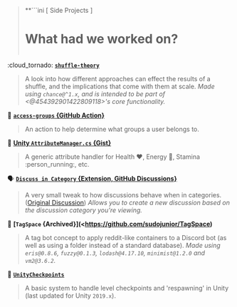 > **```ini
>       [ Side Projects ]
>   # What had we worked on? #  
> ```**

:cloud_tornado: **[`shuffle-theory`](<https://github.com/TinkerStorm/shuffle-theory>)**
> A look into how different approaches can effect the results of a shuffle, and the implications that come with them at scale.
> *Made using `chance@^1.x`, and is intended to be part of <@454392901422809118>'s core functionality.*

:closed_lock_with_key: **[`access-groups` {GitHub Action}](<https://github.com/sudojunior/access-groups>)**
> An action to help determine what groups a user belongs to.

:battery: **[Unity `AttributeManager.cs` {Gist}](<https://gist.github.com/c195057a79c5bf63e06774f5023e58d7>)**
> A generic attribute handler for Health :heart:, Energy :sandwich:, Stamina :person_running:, etc.

:speaking_head: **[`Discuss in Category` {Extension, GitHub Discussions}](<https://github.com/sudojunior/discuss-in-category-github>)**
> A very small tweak to how discussions behave when in categories. ([Original Discussion](<https://github.com/github/feedback/discussions/2899>))
> *Allows you to create a new discussion based on the discussion category you're viewing.*

:milky_way: **[`TagSpace` {Archived}](<https://github.com/sudojunior/TagSpace)**
> A tag bot concept to apply reddit-like containers to a Discord bot (as well as using a folder instead of a standard database).
> *Made using `eris@0.8.6`, `fuzzy@0.1.3`, `lodash@4.17.10`, `minimist@1.2.0` and `vm2@3.6.2`.*

:checkered_flag: **[`UnityCheckpoints`](<https://github.com/sudojunior/UnityCheckpoints>)**
> A basic system to handle level checkpoints and 'respawning' in Unity (last updated for Unity `2019.x`).